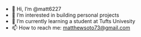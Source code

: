 - 👋 Hi, I’m @matt6227
- 👀 I’m interested in building personal projects
- 🌱 I’m currently learning a student at Tufts Univesity
- 📫 How to reach me: matthewsoto73@gmail.com
